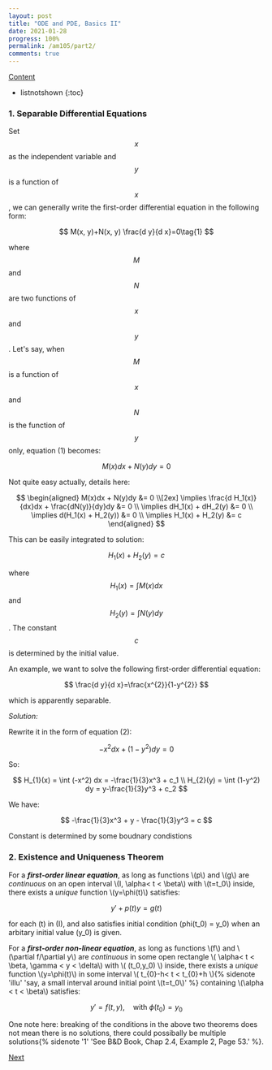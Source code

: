 ```yaml
---
layout: post
title: "ODE and PDE, Basics II"
date: 2021-01-28
progress: 100%
permalink: /am105/part2/
comments: true
---
```

[Content](https://minhuanli.github.io/notes/)
* listnotshown
{:toc}

### 1. Separable Differential Equations

Set $$x$$ as the independent variable and $$y$$ is a function of $$x$$, we can generally write the first-order differential equation in the following form:

$$
M(x, y)+N(x, y) \frac{d y}{d x}=0\tag{1}
$$

where $$M$$ and $$N$$ are two functions of $$x$$ and $$y$$. Let's say, when $$M$$ is a function of $$x$$ and $$N$$ is the function of $$y$$ only, equation (1) becomes:

$$
M(x)dx + N(y)dy = 0 \tag{2}
$$

<p class='bluebox'>
Not quite easy actually, details here:

$$
\begin{aligned}
M(x)dx + N(y)dy &= 0 \\[2ex]
\implies \frac{d H_1(x)}{dx}dx + \frac{dN(y)}{dy}dy &= 0 \\
\implies dH_1(x) + dH_2(y) &= 0 \\
\implies d(H_1(x) + H_2(y)) &= 0 \\
\implies H_1(x) + H_2(y) &= c
\end{aligned}
$$
</p>

This can be easily integrated to solution:



$$
H_{1}(x)+H_{2}(y)=c \tag{3}
$$

where $$H_{1}(x) = \int M(x) dx$$ and $$H_{2}(y) = \int N(y) dy$$. The constant $$c$$ is determined by the initial value.

<p class='redbox'>
An example, we want to solve the following first-order differential equation:

$$
\frac{d y}{d x}=\frac{x^{2}}{1-y^{2}}
$$

which is apparently separable.<br>

<i class="contrast">Solution:</i><br>

Rewrite it in the form of equation (2):

$$
-x^{2}dx+\left(1-y^{2}\right)dy=0
$$

So:

$$
H_{1}(x) = \int (-x^2) dx = -\frac{1}{3}x^3 + c_1 \\ H_{2}(y) = \int (1-y^2) dy = y-\frac{1}{3}y^3 + c_2
$$

We have:

$$
-\frac{1}{3}x^3 + y - \frac{1}{3}y^3 = c
$$

Constant is determined by some boudnary condistions

</p>


### 2. Existence and Uniqueness Theorem

<p class='bluebox'>
For a <i style="font-weight: bold;">first-order linear equation</i>, as long as functions \(p\) and \(g\) are <i class='contrast'>continuous</i> on an open interval \(I, \alpha< t < \beta\) with \(t=t_0\) inside, there exists a <i class='contrast'>unique</i> function \(y=\phi(t)\) satisfies:

$$y'+p(t)y=g(t)$$

for each \(t\) in \(I\), and also satisfies initial condition \(phi(t_0) = y_0\) when an arbitary initial value \(y_0\) is given. 
</p>

<p class='bluebox'>
For a <i style="font-weight: bold;">first-order non-linear equation</i>, as long as functions \(f\) and \(\partial f/\partial y\) are <i class='contrast'>continuous</i> in some open rectangle \( \alpha< t < \beta, \gamma < y < \delta\) with \( (t_0,y_0) \) inside, there exists a <i class='contrast'>unique</i> function \(y=\phi(t)\) in some interval \( t_{0}-h< t < t_{0}+h \){% sidenote 'illu' 'say, a small interval around initial point \(t=t_0\)' %} containing \(\alpha < t < \beta\) satisfies:

$$y' = f(t,y), \quad \text{with } \phi(t_0) = y_0$$

</p>

One note here: breaking of the conditions in the above two theorems does not mean there is no solutions, there could possibally be multiple solutions{% sidenote '1' 'See B&D Book, Chap 2.4, Example 2, Page 53.' %}.

[Next](https://minhuanli.github.io/notes/am105/part3/)
